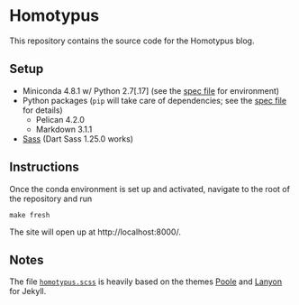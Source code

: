 # Homotypus
This repository contains the source code for the Homotypus blog.

## Setup
* Miniconda 4.8.1 w/ Python 2.7[.17] (see the [spec file][conda] for
  environment)
* Python packages (`pip` will take care of dependencies; see the
  [spec file][pip] for details)
  * Pelican 4.2.0
  * Markdown 3.1.1
* [Sass][sass] (Dart Sass 1.25.0 works)

[conda]: spec/conda.txt
[pip]: spec/pip.txt
[sass]: https://sass-lang.com/install
    "Download page for Sass"

## Instructions
Once the conda environment is set up and activated, navigate to the root of the
repository and run
```
make fresh
```

The site will open up at http://localhost:8000/.

## Notes
The file [`homotypus.scss`][scss] is heavily based on the themes [Poole][poole]
and [Lanyon][lanyon] for Jekyll.

[scss]: extra/homotypus.scss
[poole]: https://github.com/poole/poole
    "The Poole GitHub repository"
[lanyon]: https://github.com/poole/lanyon
    "The Lanyon GitHub repository"
